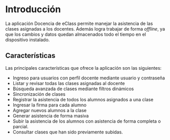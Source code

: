 # Introducción

La aplicación Docencia de eClass permite manejar la asistencia de las clases asignadas a los docentes. Además logra trabajar de forma _offline_, ya que los cambios y datos quedan almacenados
todo el tiempo en el dispositivo instalado.

## Características

Las principales características que ofrece la aplicación son las siguientes:

* Ingreso para usuarios con perfil docente mediante usuario y contraseña
* Listar y revisar todas las clases asignadas al docente
* Búsqueda avanzada de clases mediante filtros dinámicos
* Sincronización de clases
* Registrar la asistencia de todos los alumnos asignados a una clase
* Ingresar la firma para cada alumno
* Agregar nuevos alumnos a la clase
* Generar asistencia de forma masiva
* Subir la asistencia de los alumnos con asistencia de forma completa o parcial.
* Consultar clases que han sido previamente subidas.
